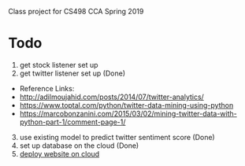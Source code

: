 Class project for CS498 CCA Spring 2019
# Todo

1. get stock listener set up 
2. get twitter listener set up (Done)
  - Reference Links:
  - http://adilmoujahid.com/posts/2014/07/twitter-analytics/
  - https://www.toptal.com/python/twitter-data-mining-using-python
  - https://marcobonzanini.com/2015/03/02/mining-twitter-data-with-python-part-1/comment-page-1/
3. use existing model to predict twitter sentiment score (Done)
4. set up database on the cloud (Done)
5. [deploy website on cloud](http://usdb.yikangquant.club:30000)
